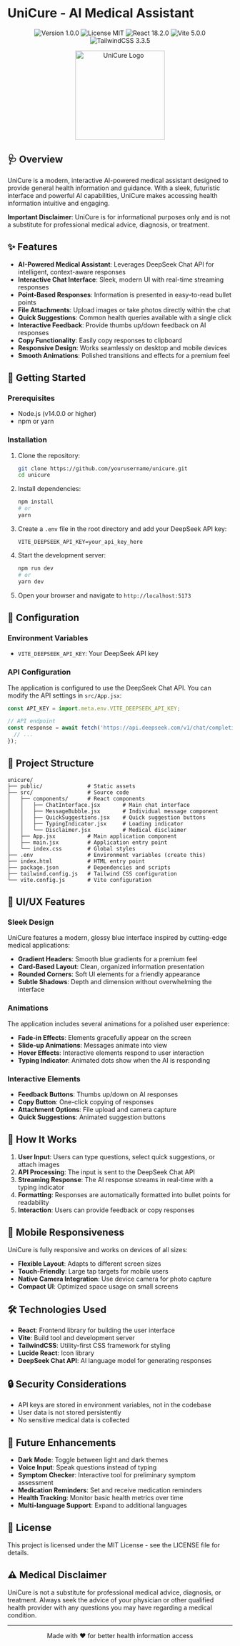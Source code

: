# UniCure - AI Medical Assistant

<p align="center">
  <img src="https://img.shields.io/badge/version-1.0.0-blue" alt="Version 1.0.0">
  <img src="https://img.shields.io/badge/license-MIT-green" alt="License MIT">
  <img src="https://img.shields.io/badge/react-18.2.0-61DAFB" alt="React 18.2.0">
  <img src="https://img.shields.io/badge/vite-5.0.0-646CFF" alt="Vite 5.0.0">
  <img src="https://img.shields.io/badge/tailwindcss-3.3.5-38B2AC" alt="TailwindCSS 3.3.5">
</p>

<p align="center">
  <img src="docs/unicure-logo.png" alt="UniCure Logo" width="200">
</p>

## 🩺 Overview

UniCure is a modern, interactive AI-powered medical assistant designed to provide general health information and guidance. With a sleek, futuristic interface and powerful AI capabilities, UniCure makes accessing health information intuitive and engaging.

**Important Disclaimer**: UniCure is for informational purposes only and is not a substitute for professional medical advice, diagnosis, or treatment.

## ✨ Features

- **AI-Powered Medical Assistant**: Leverages DeepSeek Chat API for intelligent, context-aware responses
- **Interactive Chat Interface**: Sleek, modern UI with real-time streaming responses
- **Point-Based Responses**: Information is presented in easy-to-read bullet points
- **File Attachments**: Upload images or take photos directly within the chat
- **Quick Suggestions**: Common health queries available with a single click
- **Interactive Feedback**: Provide thumbs up/down feedback on AI responses
- **Copy Functionality**: Easily copy responses to clipboard
- **Responsive Design**: Works seamlessly on desktop and mobile devices
- **Smooth Animations**: Polished transitions and effects for a premium feel

## 🚀 Getting Started

### Prerequisites

- Node.js (v14.0.0 or higher)
- npm or yarn

### Installation

1. Clone the repository:
   ```bash
   git clone https://github.com/yourusername/unicure.git
   cd unicure
   ```

2. Install dependencies:
   ```bash
   npm install
   # or
   yarn
   ```

3. Create a `.env` file in the root directory and add your DeepSeek API key:
   ```
   VITE_DEEPSEEK_API_KEY=your_api_key_here
   ```

4. Start the development server:
   ```bash
   npm run dev
   # or
   yarn dev
   ```

5. Open your browser and navigate to `http://localhost:5173`

## 🔧 Configuration

### Environment Variables

- `VITE_DEEPSEEK_API_KEY`: Your DeepSeek API key

### API Configuration

The application is configured to use the DeepSeek Chat API. You can modify the API settings in `src/App.jsx`:

```javascript
const API_KEY = import.meta.env.VITE_DEEPSEEK_API_KEY;

// API endpoint
const response = await fetch('https://api.deepseek.com/v1/chat/completions', {
  // ...
});
```

## 🧩 Project Structure

```
unicure/
├── public/              # Static assets
├── src/                 # Source code
│   ├── components/      # React components
│   │   ├── ChatInterface.jsx       # Main chat interface
│   │   ├── MessageBubble.jsx       # Individual message component
│   │   ├── QuickSuggestions.jsx    # Quick suggestion buttons
│   │   ├── TypingIndicator.jsx     # Loading indicator
│   │   └── Disclaimer.jsx          # Medical disclaimer
│   ├── App.jsx          # Main application component
│   ├── main.jsx         # Application entry point
│   └── index.css        # Global styles
├── .env                 # Environment variables (create this)
├── index.html           # HTML entry point
├── package.json         # Dependencies and scripts
├── tailwind.config.js   # Tailwind CSS configuration
└── vite.config.js       # Vite configuration
```

## 🎨 UI/UX Features

### Sleek Design

UniCure features a modern, glossy blue interface inspired by cutting-edge medical applications:

- **Gradient Headers**: Smooth blue gradients for a premium feel
- **Card-Based Layout**: Clean, organized information presentation
- **Rounded Corners**: Soft UI elements for a friendly appearance
- **Subtle Shadows**: Depth and dimension without overwhelming the interface

### Animations

The application includes several animations for a polished user experience:

- **Fade-in Effects**: Elements gracefully appear on the screen
- **Slide-up Animations**: Messages animate into view
- **Hover Effects**: Interactive elements respond to user interaction
- **Typing Indicator**: Animated dots show when the AI is responding

### Interactive Elements

- **Feedback Buttons**: Thumbs up/down on AI responses
- **Copy Button**: One-click copying of responses
- **Attachment Options**: File upload and camera capture
- **Quick Suggestions**: Animated suggestion buttons

## 🔄 How It Works

1. **User Input**: Users can type questions, select quick suggestions, or attach images
2. **API Processing**: The input is sent to the DeepSeek Chat API
3. **Streaming Response**: The AI response streams in real-time with a typing indicator
4. **Formatting**: Responses are automatically formatted into bullet points for readability
5. **Interaction**: Users can provide feedback or copy responses

## 📱 Mobile Responsiveness

UniCure is fully responsive and works on devices of all sizes:

- **Flexible Layout**: Adapts to different screen sizes
- **Touch-Friendly**: Large tap targets for mobile users
- **Native Camera Integration**: Use device camera for photo capture
- **Compact UI**: Optimized space usage on small screens

## 🛠️ Technologies Used

- **React**: Frontend library for building the user interface
- **Vite**: Build tool and development server
- **TailwindCSS**: Utility-first CSS framework for styling
- **Lucide React**: Icon library
- **DeepSeek Chat API**: AI language model for generating responses

## 🔒 Security Considerations

- API keys are stored in environment variables, not in the codebase
- User data is not stored persistently
- No sensitive medical data is collected

## 🔮 Future Enhancements

- **Dark Mode**: Toggle between light and dark themes
- **Voice Input**: Speak questions instead of typing
- **Symptom Checker**: Interactive tool for preliminary symptom assessment
- **Medication Reminders**: Set and receive medication reminders
- **Health Tracking**: Monitor basic health metrics over time
- **Multi-language Support**: Expand to additional languages

## 📄 License

This project is licensed under the MIT License - see the LICENSE file for details.

## ⚠️ Medical Disclaimer

UniCure is not a substitute for professional medical advice, diagnosis, or treatment. Always seek the advice of your physician or other qualified health provider with any questions you may have regarding a medical condition.

---

<p align="center">Made with ❤️ for better health information access</p>